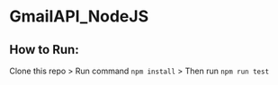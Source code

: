 # GmailAPI_NodeJS

## How to Run:

Clone this repo > Run command `npm install`  > Then run `npm run test` 
